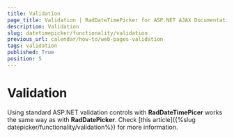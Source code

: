 ```yaml
---
title: Validation
page_title: Validation | RadDateTimePicker for ASP.NET AJAX Documentation
description: Validation
slug: datetimepicker/functionality/validation
previous_url: calendar/how-to/web-pages-validation
tags: validation
published: True
position: 5
---
```


# Validation


Using standard ASP.NET validation controls with **RadDateTimePicer** works the same way as with **RadDatePicker**. Check [this article]({%slug datepicker/functionality/validation%}) for more information.


